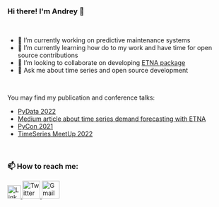 ### Hi there! I'm Andrey 👋

<br/> 

- 🔭 I’m currently working on predictive maintenance systems
- 🌱 I’m currently learning how do to my work and have time for open source contributions
- 👯 I’m looking to collaborate on developing [ETNA package](https://github.com/tinkoff-ai/etna)
- 💬 Ask me about time series and open source development

<br/> 

You may find my publication and conference talks:

- [PyData 2022](https://youtu.be/8bc0WJENcSY)
- [Medium article about time series demand forecasting with ETNA](https://medium.com/its-tinkoff/time-series-forecasting-with-etna-first-steps-dfaf90c5b919)
- [PyCon 2021](https://youtu.be/VxWHLEFgXnE)
- [TimeSeries MeetUp 2022](https://youtu.be/N1Xy3EqY058)

<br/> 

### 📫 How to reach me:
<a href="https://www.linkedin.com/in/ilekseev/">
  <img src="https://cdn.worldvectorlogo.com/logos/linkedin-icon-2.svg" title="Linkedin" alt="Linkedin Account" width="30"/>
</a>
<a href="https://twitter.com/and_alekseev">
  <img src="https://cdn.worldvectorlogo.com/logos/twitter-6.svg" title="Twitter" alt="Twitter Account" width="40"/>
</a>
<a href="mailto:ilekseev@gmail.com">
  <img src="https://cdn.worldvectorlogo.com/logos/gmail-icon-2.svg" title="Gmail" alt="Gmail Account" width="40"/>
</a>
